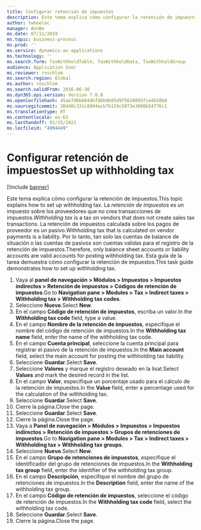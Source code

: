 ```yaml
---
title: Configurar retención de impuestos
description: Este tema explica cómo configurar la retención de impuestos.
author: twheeloc
manager: AnnBe
ms.date: 07/11/2019
ms.topic: business-process
ms.prod: ''
ms.service: dynamics-ax-applications
ms.technology: ''
ms.search.form: TaxWithholdTable, TaxWithholdData, TaxWithholdGroup
audience: Application User
ms.reviewer: roschlom
ms.search.region: Global
ms.author: roschlom
ms.search.validFrom: 2016-06-30
ms.dyn365.ops.version: Version 7.0.0
ms.openlocfilehash: 45ae7d6bb04dbf06b9b05d9f5610895fced650b0
ms.sourcegitcommit: 38d40c331c8894acb7b119c5073e3088b54776c1
ms.translationtype: HT
ms.contentlocale: es-ES
ms.lasthandoff: 01/15/2021
ms.locfileid: "4994449"
---
```

# <a name="set-up-withholding-tax"></a><span data-ttu-id="ef882-103">Configurar retención de impuestos</span><span class="sxs-lookup"><span data-stu-id="ef882-103">Set up withholding tax</span></span>

[!include [banner](../../includes/banner.md)]

<span data-ttu-id="ef882-104">Este tema explica cómo configurar la retención de impuestos.</span><span class="sxs-lookup"><span data-stu-id="ef882-104">This topic explains how to set up withholding tax.</span></span> <span data-ttu-id="ef882-105">La *retención de impuestos* es un impuesto sobre los proveedores que no crea transacciones de impuestos.</span><span class="sxs-lookup"><span data-stu-id="ef882-105">*Withholding tax* is a tax on vendors that does not create sales tax transactions.</span></span> <span data-ttu-id="ef882-106">La retención de impuestos calculada sobre los pagos de proveedor es un pasivo.</span><span class="sxs-lookup"><span data-stu-id="ef882-106">Withholding tax that is calculated on vendor payments is a liability.</span></span> <span data-ttu-id="ef882-107">Por lo tanto, tan solo las cuentas de balance de situación o las cuentas de pasivos son cuentas validas para el registro de la retención de impuestos.</span><span class="sxs-lookup"><span data-stu-id="ef882-107">Therefore, only balance sheet accounts or liability accounts are valid accounts for posting withholding tax.</span></span> <span data-ttu-id="ef882-108">Esta guía de la tarea demuestra cómo configurar la retención de impuestos.</span><span class="sxs-lookup"><span data-stu-id="ef882-108">This task guide demonstrates how to set up withholding tax.</span></span>

1. <span data-ttu-id="ef882-109">Vaya al **panel de navegación > Módulos > Impuestos > Impuestos indirectos > Retención de impuestos > Códigos de retención de impuestos**.</span><span class="sxs-lookup"><span data-stu-id="ef882-109">Go to **Navigation pane > Modules > Tax > Indirect taxes > Withholding tax > Withholding tax codes**.</span></span>
2. <span data-ttu-id="ef882-110">Seleccione **Nuevo**.</span><span class="sxs-lookup"><span data-stu-id="ef882-110">Select **New**.</span></span>
3. <span data-ttu-id="ef882-111">En el campo **Código de retención de impuestos**, escriba un valor.</span><span class="sxs-lookup"><span data-stu-id="ef882-111">In the **Withholding tax code** field, type a value.</span></span>
4. <span data-ttu-id="ef882-112">En el campo **Nombre de la retención de impuestos**, especifique el nombre del código de retención de impuestos.</span><span class="sxs-lookup"><span data-stu-id="ef882-112">In the **Withholding tax name** field, enter the name of the withholding tax code.</span></span>
5. <span data-ttu-id="ef882-113">En el campo **Cuenta principal**, seleccione la cuenta principal para registrar el pasivo de la retención de impuestos.</span><span class="sxs-lookup"><span data-stu-id="ef882-113">In the **Main account** field, select the main account for posting the withholding tax liability.</span></span>
6. <span data-ttu-id="ef882-114">Seleccione **Guardar**.</span><span class="sxs-lookup"><span data-stu-id="ef882-114">Select **Save**.</span></span>
7. <span data-ttu-id="ef882-115">Seleccione **Valores** y marque el registro deseado en la lisat.</span><span class="sxs-lookup"><span data-stu-id="ef882-115">Select **Values** and mark the desired record in the list.</span></span>
8. <span data-ttu-id="ef882-116">En el campo **Valor**, especifique un porcentaje usado para el cálculo de la retención de impuestos.</span><span class="sxs-lookup"><span data-stu-id="ef882-116">In the **Value** field, enter a percentage used for the calculation of the withholding tax.</span></span>
9. <span data-ttu-id="ef882-117">Seleccione **Guardar**.</span><span class="sxs-lookup"><span data-stu-id="ef882-117">Select **Save**.</span></span>
10. <span data-ttu-id="ef882-118">Cierre la página.</span><span class="sxs-lookup"><span data-stu-id="ef882-118">Close the page.</span></span>
11. <span data-ttu-id="ef882-119">Seleccione **Guardar**.</span><span class="sxs-lookup"><span data-stu-id="ef882-119">Select **Save**.</span></span>
12. <span data-ttu-id="ef882-120">Cierre la página.</span><span class="sxs-lookup"><span data-stu-id="ef882-120">Close the page.</span></span>
13. <span data-ttu-id="ef882-121">Vaya a **Panel de navegación > Módulos > Impuestos > Impuestos indirectos > Retención de impuestos > Grupos de retenciones de impuestos**.</span><span class="sxs-lookup"><span data-stu-id="ef882-121">Go to **Navigation pane > Modules > Tax > Indirect taxes > Withholding tax > Withholding tax groups**.</span></span>
14. <span data-ttu-id="ef882-122">Seleccione **Nuevo**.</span><span class="sxs-lookup"><span data-stu-id="ef882-122">Select **New**.</span></span>
15. <span data-ttu-id="ef882-123">En el campo **Grupo de retenciones de impuestos**, especifique el identificador del grupo de retenciones de impuestos.</span><span class="sxs-lookup"><span data-stu-id="ef882-123">In the **Withholding tax group** field, enter the identifier of the withholding tax group.</span></span>
16. <span data-ttu-id="ef882-124">En el campo **Descripción**, especifique el nombre del grupo de retenciones de impuestos.</span><span class="sxs-lookup"><span data-stu-id="ef882-124">In the **Description** field, enter the name of the withholding tax group.</span></span>
17. <span data-ttu-id="ef882-125">En el campo **Código de retención de impuestos**, seleccione el código de retención de impuestos.</span><span class="sxs-lookup"><span data-stu-id="ef882-125">In the **Withholding tax code** field, select the withholding tax code.</span></span>
18. <span data-ttu-id="ef882-126">Seleccione **Guardar**.</span><span class="sxs-lookup"><span data-stu-id="ef882-126">Select **Save**.</span></span>
19. <span data-ttu-id="ef882-127">Cierre la página.</span><span class="sxs-lookup"><span data-stu-id="ef882-127">Close the page.</span></span>

